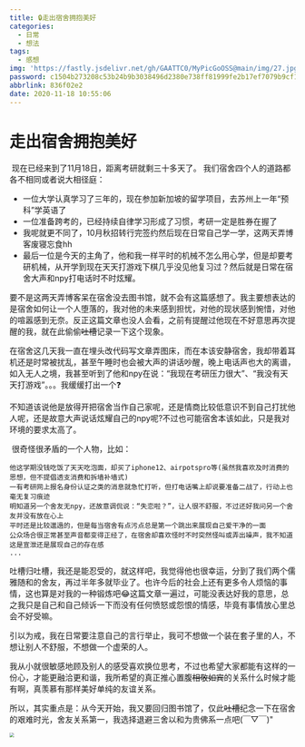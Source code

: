 ```yaml
---
title: 🔒走出宿舍拥抱美好
categories:
  - 日常
  - 想法
tags:
  - 感想
img: 'https://fastly.jsdelivr.net/gh/GAATTC0/MyPicGoOSS@main/img/27.jpg'
password: c1504b273208c53b24b9b3038496d2380e738ff81999fe2b17ef7079b9cf102c
abbrlink: 836f02e2
date: 2020-11-18 10:55:06
---
```


# 走出宿舍拥抱美好

​    现在已经来到了11月18日，距离考研就剩三十多天了。
​    我们宿舍四个人的道路都各不相同或者说大相径庭：

- 一位大学认真学习了三年的，现在参加新加坡的留学项目，去苏州上一年“预科”学英语了
- 一位准备跨考的，已经持续自律学习形成了习惯，考研一定是胜券在握了
- 我呢就更不同了，10月秋招转行完签约然后现在日常自己学一学，这两天弄博客废寝忘食hh
- 最后一位是今天的主角了，他和我一样平时的机械不怎么用心学，但是却要考研机械，从开学到现在天天打游戏下棋几乎没见他复习过？然后就是日常在宿舍大声和npy打电话时不时炫耀。

​    要不是这两天弄博客呆在宿舍没去图书馆，就不会有这篇感想了。我主要想表达的是宿舍如何让一个人堕落的，我对他的未来感到担忧，对他的现状感到惋惜，对他的喧嚣感到无奈。反正这篇文章也没人会看，之前有提醒过他现在不好意思再次提醒的我，就在此偷偷~~吐槽~~记录一下这个现象。

​    在宿舍这几天我一直在埋头改代码写文章弄图床，而在本该安静宿舍，我却带着耳机还是时常被扰乱，甚至午睡时也会被大声的讲话吵醒，晚上电话声也大的离谱，如入无人之境，我甚至听到了他和npy在说：“我现在考研压力很大”、“我没有天天打游戏”。。。我缓缓打出一个:question:

​    不知道该说他是放得开把宿舍当作自己家呢，还是情商比较低意识不到自己打扰他人呢，还是故意大声说话炫耀自己的npy呢?不过也可能宿舍本该如此，只是我对环境的要求太高了。

​    很奇怪很矛盾的一个人物，比如：

```自然语言
他这学期没钱吃饭了天天吃泡面，却买了iphone12、airpotspro等(虽然我喜欢及时消费的思想，但不提倡透支消费和拆墙补墙式)
一有考研网上报名身份认证之类的消息就急忙打听，但打电话嘴上却说要准备二战了，行动上也毫无复习痕迹
明知道另一个舍友无npy，还故意调侃说：“失恋啦？”，让人很不舒服，不过还好我问另一个舍友并没有放在心上
平时还是比较邋遢的，但是每当宿舍有点污点总是第一个跳出来展现自己爱干净的一面
公众场合很正常甚至声音都变得正经了，在宿舍却喜欢怪时不时突然怪叫或弄出噪声，我不知道这是宣泄还是展现自己的存在感
...
```

  吐槽归吐槽，我还是能忍受的，就这样吧，我觉得他也很幸运，分到了我们两个儒雅随和的舍友，再过半年多就毕业了。也许今后的社会上还有更多令人烦恼的事情，这也算是对我的一种锻炼吧:joy:这篇文章一遍过，可能没表达好我的意思，总之我只是自己和自己倾诉一下而没有任何愤怒或怨恨的情感，毕竟有事情放心里总会不好受嘛。

  引以为戒，我在日常要注意自己的言行举止，我可不想做一个装在套子里的人，不想让别人不舒服，不想做一个虚荣的人。

​    我从小就很敏感地顾及别人的感受喜欢换位思考，不过也希望大家都能有这样的一份心，才能更融洽更和谐，我所希望的真正推心置腹~~相敬如宾~~的关系什么时候才能有啊，真羡慕有那样美好单纯的友谊关系。

​    所以，其实重点是：从今天开始，我又要回归图书馆了，仅此~~吐槽~~纪念一下在宿舍的艰难时光，舍友关系第一，我选择退避三舍以和为贵佛系一点吧(￣▽￣)"

<img src="https://fastly.jsdelivr.net/gh/GAATTC0/MyPicGoOSS@main/img/-4ab3e96e2aa28730.jpg" style="zoom: 50%;" />